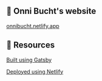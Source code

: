 ## 🚀 Onni Bucht's website

[onnibucht.netlify.app](https://onnibucht.netlify.app/)

## 💫 Resources

[Built using Gatsby](https://www.gatsbyjs.com/)

[Deployed using Netlify](https://www.netlify.app/)
